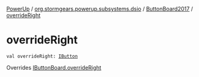 [PowerUp](../../index.md) / [org.stormgears.powerup.subsystems.dsio](../index.md) / [ButtonBoard2017](index.md) / [overrideRight](./override-right.md)

# overrideRight

`val overrideRight: `[`IButton`](../../org.stormgears.utils.dsio/-i-button/index.md)

Overrides [IButtonBoard.overrideRight](../-i-button-board/override-right.md)

